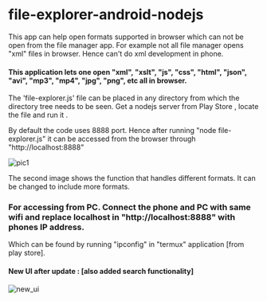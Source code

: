 # file-explorer-android-nodejs

This app can help open formats supported in browser which can not be open from the file manager app.
For example not all file manager opens "xml" files in browser. Hence can't do xml development in phone.
#### This application lets one open "xml", "xslt", "js", "css", "html", "json", "avi", "mp3", "mp4", "jpg", "png", etc all in browser.

The 'file-explorer.js' file can be placed in any directory from which the directory tree needs to be seen.
Get a nodejs server from Play Store , locate the file and run it . 

By default the code uses 8888 port. Hence after running "node file-explorer.js" it can be accessed from the browser through "http://localhost:8888"

![pic1](https://user-images.githubusercontent.com/20777854/41424001-6b7c50b2-701a-11e8-96e5-9f1869cb2773.png)

The second image shows the function that handles different formats. It can be changed to include more formats.

### For accessing from PC. Connect the phone and PC with same wifi and replace localhost in "http://localhost:8888" with phones IP address.
Which can be found by running "ipconfig" in "termux" application [from play store].

#### New UI after update : [also added search functionality]
![new_ui](https://user-images.githubusercontent.com/20777854/41619821-369f67a8-7425-11e8-9fd0-681feed772a8.png)
